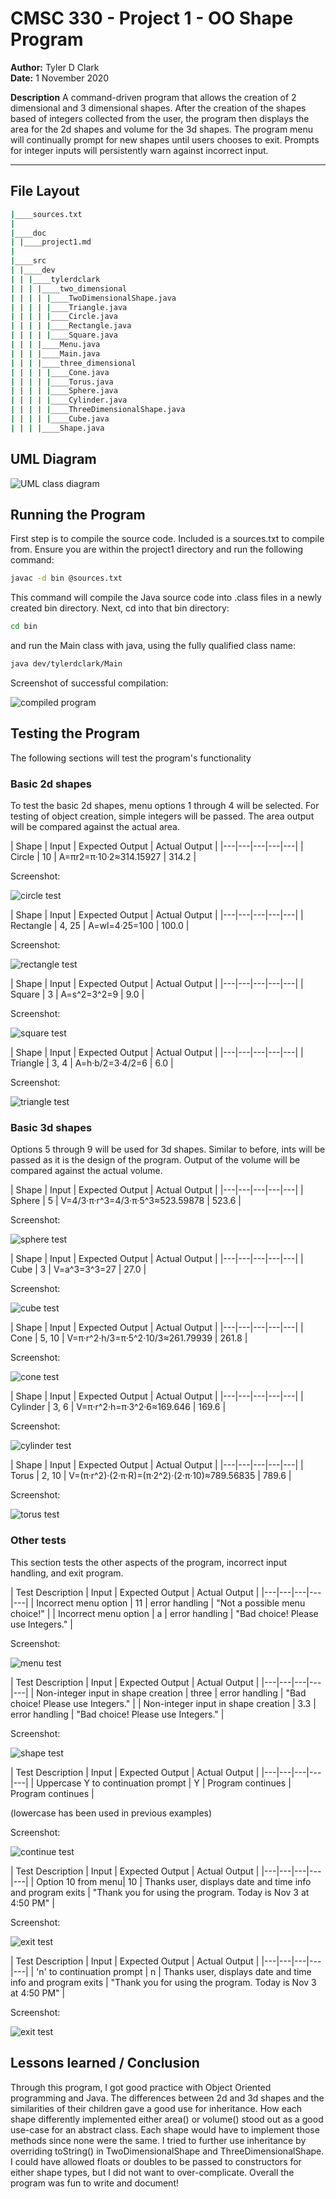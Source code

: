 # CMSC 330 - Project 1 - OO Shape Program

**Author:** Tyler D Clark  
**Date:** 1 November 2020

**Description** A command-driven program that allows the creation of 2 dimensional and 3 dimensional shapes. After the creation of the shapes based of integers collected from the user, the program then displays the area for the 2d shapes and volume for the 3d shapes. The program menu will continually prompt for new shapes until users chooses to exit. Prompts for integer inputs will persistently warn against incorrect input.
___

## File Layout

``` bash
|____sources.txt
|
|____doc
| |____project1.md
|
|____src
| |____dev
| | |____tylerdclark
| | | |____two_dimensional
| | | | |____TwoDimensionalShape.java
| | | | |____Triangle.java
| | | | |____Circle.java
| | | | |____Rectangle.java
| | | | |____Square.java
| | | |____Menu.java
| | | |____Main.java
| | | |____three_dimensional
| | | | |____Cone.java
| | | | |____Torus.java
| | | | |____Sphere.java
| | | | |____Cylinder.java
| | | | |____ThreeDimensionalShape.java
| | | | |____Cube.java
| | | |____Shape.java
```

## UML Diagram

![UML class diagram](doc/img/uml.png)

## Running the Program

First step is to compile the source code. Included is a sources.txt to compile from. Ensure you are within the project1 directory and run the following command:

```bash
javac -d bin @sources.txt
```

This command will compile the Java source code into .class files in a newly created bin directory. Next, cd into that bin directory:

```bash
cd bin
```

and run the Main class with java, using the fully qualified class name:

```bash
java dev/tylerdclark/Main
```

Screenshot of successful compilation:

![compiled program](doc/img/ss1.png)

## Testing the Program

The following sections will test the program's functionality

### Basic 2d shapes

To test the basic 2d shapes, menu options 1 through 4 will be selected. For testing of object creation, simple integers will be passed. The area output will be compared against the actual area.

|  Shape | Input  | Expected Output  | Actual Output  |
|---|---|---|---|---|
| Circle | 10 | A=πr2=π·10·2≈314.15927 | 314.2 |

Screenshot:

![circle test](doc/img/ss2.png)

|  Shape | Input  | Expected Output  | Actual Output  |
|---|---|---|---|---|
| Rectangle | 4, 25 | A=wl=4·25=100 | 100.0 |

Screenshot:

![rectangle test](doc/img/ss3.png)

|  Shape | Input  | Expected Output  | Actual Output  |
|---|---|---|---|---|
| Square | 3 | A=s^2=3^2=9 | 9.0 |

Screenshot:

![square test](doc/img/ss4.png)

|  Shape | Input  | Expected Output  | Actual Output  |
|---|---|---|---|---|
| Triangle | 3, 4 | A=h·b/2=3·4/2=6 | 6.0 |

Screenshot:

![triangle test](doc/img/ss5.png)

### Basic 3d shapes

Options 5 through 9 will be used for 3d shapes. Similar to before, ints will be passed as it is the design of the program. Output of the volume will be compared against the actual volume.

|  Shape | Input  | Expected Output  | Actual Output  |
|---|---|---|---|---|
| Sphere | 5 | V=4/3·π·r^3=4/3·π·5^3≈523.59878 | 523.6 |

Screenshot:

![sphere test](doc/img/ss6.png)

|  Shape | Input  | Expected Output  | Actual Output  |
|---|---|---|---|---|
| Cube | 3 | V=a^3=3^3=27 | 27.0 |

Screenshot:

![cube test](doc/img/ss7.png)

|  Shape | Input  | Expected Output  | Actual Output  |
|---|---|---|---|---|
| Cone | 5, 10 | V=π·r^2·h/3=π·5^2·10/3≈261.79939 | 261.8 |

Screenshot:

![cone test](doc/img/ss8.png)

|  Shape | Input  | Expected Output  | Actual Output  |
|---|---|---|---|---|
| Cylinder | 3, 6 | V=π·r^2·h=π·3^2·6≈169.646 | 169.6 |

Screenshot:

![cylinder test](doc/img/ss9.png)

|  Shape | Input  | Expected Output  | Actual Output  |
|---|---|---|---|---|
| Torus | 2, 10 | V=(π·r^2)·(2·π·R)=(π·2^2)·(2·π·10)≈789.56835 | 789.6 |

Screenshot:

![torus test](doc/img/ss10.png)

### Other tests

This section tests the other aspects of the program, incorrect input handling, and exit program.

|  Test Description | Input  | Expected Output  | Actual Output  |
|---|---|---|---|---|
| Incorrect menu option | 11 | error handling | "Not a possible menu choice!" |
| Incorrect menu option | a | error handling | "Bad choice! Please use Integers." |

Screenshot:

![menu test](doc/img/ss11.png)

|  Test Description | Input  | Expected Output  | Actual Output  |
|---|---|---|---|---|
| Non-integer input in shape creation | three | error handling | "Bad choice! Please use Integers." |
| Non-integer input in shape creation | 3.3 | error handling | "Bad choice! Please use Integers." |

Screenshot:

![shape test](doc/img/ss12.png)

|  Test Description | Input  | Expected Output  | Actual Output  |
|---|---|---|---|---|
| Uppercase Y to continuation prompt | Y | Program continues | Program continues |

(lowercase has been used in previous examples)

Screenshot:

![continue test](doc/img/ss13.png)

|  Test Description | Input  | Expected Output  | Actual Output  |
|---|---|---|---|---|
| Option 10 from menu| 10 | Thanks user, displays date and time info and program exits | "Thank you for using the program. Today is Nov 3 at 4:50 PM" |

Screenshot:

![exit test](doc/img/ss14.png)

|  Test Description | Input  | Expected Output  | Actual Output  |
|---|---|---|---|---|
| 'n' to continuation prompt | n | Thanks user, displays date and time info and program exits | "Thank you for using the program. Today is Nov 3 at 4:50 PM" |

Screenshot:

![exit test](doc/img/ss15.png)

## Lessons learned / Conclusion

Through this program, I got good practice with Object Oriented programming and Java. The differences between 2d and 3d shapes and the similarities of their children gave a good use for inheritance. How each shape differently implemented either area() or volume() stood out as a good use-case for an abstract class. Each shape would have to implement those methods since none were the same. I tried to further use inheritance by overriding toString() in TwoDimensionalShape and ThreeDimensionalShape. I could have allowed floats or doubles to be passed to constructors for either shape types, but I did not want to over-complicate. Overall the program was fun to write and document!